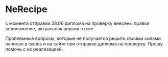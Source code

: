 # NeRecipe
с момента отправки 28.06 диплома на проверку внесены правки вприложение, актуальная версия в гите

Проблемные вопросы, которые не получается решить своими силами написал в issues и на сайте при отправке диплома на проверку.
Прошу помочь с их реализацией.
